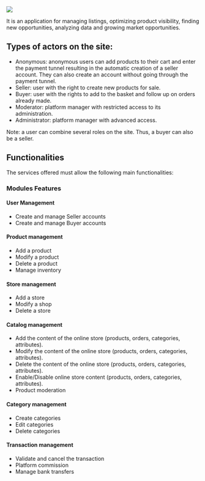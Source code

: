 
<img src="https://i.postimg.cc/fRVNGSrN/Coco-market-ff.png">
    <p>
      It is an application for managing listings, optimizing product visibility,
      finding new opportunities, analyzing data and growing market opportunities.
    </p>
    <h2>Types of actors on the site:</h2>
    <ul>
      <li>Anonymous: anonymous users can add products to their cart and enter the payment tunnel resulting in the automatic creation of a seller account. They can also create an account without going through the payment tunnel.</li>
      <li>Seller: user with the right to create new products for sale.</li>
      <li>Buyer: user with the rights to add to the basket and follow up on orders already made.</li>
      <li>Moderator: platform manager with restricted access to its administration.</li>
      <li>Administrator: platform manager with advanced access.</li>
    </ul>
    <p>
      Note: a user can combine several roles on the site. Thus, a buyer can also be a seller.
    </p>
    <h2>Functionalities</h2>
    <p>
      The services offered must allow the following main functionalities:
    </p>
    <h3>Modules Features</h3>
    <h4>User Management</h4>
    <ul>
      <li>Create and manage Seller accounts</li>
      <li>Create and manage Buyer accounts</li>
    </ul>
    <h4>Product management</h4>
    <ul>
      <li>Add a product</li>
      <li>Modify a product</li>
      <li>Delete a product</li>
      <li>Manage inventory</li>
    </ul>
    <h4>Store management</h4>
    <ul>
      <li>Add a store</li>
      <li>Modify a shop</li>
      <li>Delete a store</li>
    </ul>
    <h4>Catalog management</h4>
    <ul>
      <li>Add the content of the online store (products, orders, categories, attributes).</li>
      <li>Modify the content of the online store (products, orders, categories, attributes).</li>
      <li>Delete the content of the online store (products, orders, categories, attributes).</li>
      <li>Enable/Disable online store content (products, orders, categories, attributes).</li>
      <li>Product moderation</li>
    </ul>
    <h4>Category management</h4>
    <ul>
      <li>Create categories</li>
      <li>Edit categories</li>
      <li>Delete categories</li>
    </ul>
    <h4>Transaction management</h4>
    <ul>
      <li>Validate and cancel the transaction</li>
      <li>Platform commission</li>
      <li>Manage bank transfers</li>
    </ul>
